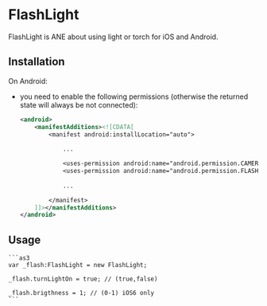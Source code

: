 FlashLight
==========

FlashLight is ANE about using light or torch for iOS and Android.


Installation
---------


On Android:

* you need to enable the following permissions (otherwise the returned state will always be not connected):

    ```xml
    <android>
        <manifestAdditions><![CDATA[
            <manifest android:installLocation="auto">
                
                ...

                <uses-permission android:name="android.permission.CAMERA" />
				<uses-permission android:name="android.permission.FLASHLIGHT" />
                
                ...

            </manifest>
        ]]></manifestAdditions>
    </android>
    ```


Usage
---------

	```as3
	var _flash:FlashLight = new FlashLight;

	_flash.turnLightOn = true; // (true,false)

	_flash.brigthness = 1; // (0-1) iOS6 only
	```